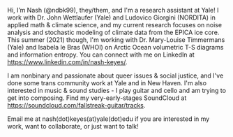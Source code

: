 Hi, I’m Nash (@ndbk99), they/them, and I'm a research assistant at Yale! I work with Dr. John Wettlaufer (Yale) and Ludovico Giorgini (NORDITA) in applied math & climate science, and my current research focuses on noise analysis and stochastic modeling of climate data from the EPICA ice core. This summer (2021) though, I'm working with Dr. Mary-Louise Timmermans (Yale) and Isabela le Bras (WHOI) on Arctic Ocean volumetric T-S diagrams and information entropy. You can connect with me on LinkedIn at https://www.linkedin.com/in/nash-keyes/.

I am nonbinary and passionate about queer issues & social justice, and I've done some trans community work at Yale and in New Haven. I'm also interested in music & sound studies - I play guitar and cello and am trying to get into composing. Find my very-early-stages SoundCloud at https://soundcloud.com/fallstreak-guitar/tracks.

Email me at nash(dot)keyes(at)yale(dot)edu if you are interested in my work, want to collaborate, or just want to talk!

<!---
ndbk99/ndbk99 is a ✨ special ✨ repository because its `README.md` (this file) appears on your GitHub profile.
You can click the Preview link to take a look at your changes.
--->
